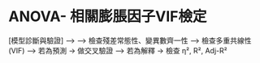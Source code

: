 # ANOVA- 相關膨脹因子VIF檢定
[模型診斷與驗證] -->
   --> 檢查殘差常態性、變異數齊一性
   --> 檢查多重共線性 (VIF)
   --> 若為預測 → 做交叉驗證
   --> 若為解釋 → 檢查 η², R², Adj-R²

